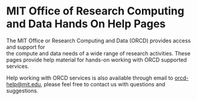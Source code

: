 MIT Office of Research Computing and Data Hands On Help Pages
=============================================================

The MIT Office or Research Computing and Data (ORCD) provides access and support for  
the compute and data needs of a wide range of research activities. These pages provide 
help material for hands-on working with ORCD supported services. 

Help working with ORCD services is also available through email to orcd-help@mit.edu, please 
feel free to contact us with questions and suggestions.
